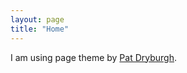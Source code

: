 ```yaml
---
layout: page
title: "Home"
---
```


I am using page theme by [Pat Dryburgh](https://patdryburgh.com).